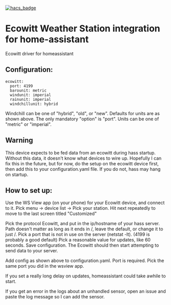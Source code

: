 [![hacs_badge](https://img.shields.io/badge/HACS-Default-orange.svg)](https://github.com/custom-components/hacs)

# Ecowitt Weather Station integration for home-assistant
Ecowitt driver for homeassistant

## Configuration:

    ecowitt:
      port: 4199
      barounit: metric
      windunit: imperial
      rainunit: imperial
      windchillunit: hybrid

Windchill can be one of "hybrid", "old", or "new".  Defaults for units are
as shown above.  The only mandatory "option" is "port".  Units can be one of
"metric" or "imperial".

## Warning

This device expects to be fed data from an ecowitt during hass startup.
Without this data, it doesn't know what devices to wire up.
Hopefully I can fix this in the future, but for now, do the setup on the
ecowitt device first, then add this to your configuration.yaml file.
If you do not, hass may hang on startup.

## How to set up:

Use the WS View app (on your phone) for your Ecowitt device, and connect to it.
Pick menu -> device list -> Pick your station.
Hit next repeatedly to move to the last screen titled "Customized"

Pick the protocol Ecowitt, and put in the ip/hostname of your hass server.
Path doesn't matter as long as it ends in /, leave the default, or change it to
just /.
Pick a port that is not in use on the server (netstat -lt). 
(4199 is probably a good default)
Pick a reasonable value for updates, like 60 seconds.
Save configuration.  The Ecowitt should then start attempting to send data
to your server.

Add config as shown above to configuration.yaml.  Port is required.
Pick the same port you did in the wsview app.

If you set a really long delay on updates, homeassistant could take awhile to
start.

If you get an error in the logs about an unhandled sensor, open an issue and
paste the log message so I can add the sensor.
